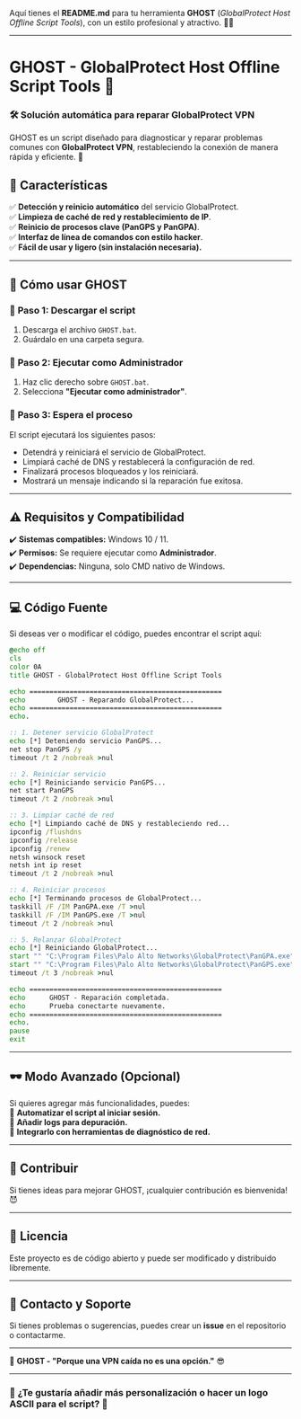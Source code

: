 Aquí tienes el **README.md** para tu herramienta **GHOST** (*GlobalProtect Host Offline Script Tools*), con un estilo profesional y atractivo. 🚀😈  

---

# **GHOST - GlobalProtect Host Offline Script Tools** 👻  

### 🛠️ **Solución automática para reparar GlobalProtect VPN**  

GHOST es un script diseñado para diagnosticar y reparar problemas comunes con **GlobalProtect VPN**, restableciendo la conexión de manera rápida y eficiente. 🔧  

## 📌 **Características**  
✅ **Detección y reinicio automático** del servicio GlobalProtect.  
✅ **Limpieza de caché de red y restablecimiento de IP**.  
✅ **Reinicio de procesos clave (PanGPS y PanGPA)**.  
✅ **Interfaz de línea de comandos con estilo hacker**.  
✅ **Fácil de usar y ligero (sin instalación necesaria).**  

---

## 🚀 **Cómo usar GHOST**  
### 🔹 **Paso 1: Descargar el script**  
1. Descarga el archivo `GHOST.bat`.  
2. Guárdalo en una carpeta segura.  

### 🔹 **Paso 2: Ejecutar como Administrador**  
1. Haz clic derecho sobre `GHOST.bat`.  
2. Selecciona **"Ejecutar como administrador"**.  

### 🔹 **Paso 3: Espera el proceso**  
El script ejecutará los siguientes pasos:  
- Detendrá y reiniciará el servicio de GlobalProtect.  
- Limpiará caché de DNS y restablecerá la configuración de red.  
- Finalizará procesos bloqueados y los reiniciará.  
- Mostrará un mensaje indicando si la reparación fue exitosa.  

---

## ⚠️ **Requisitos y Compatibilidad**  
✔️ **Sistemas compatibles:** Windows 10 / 11.  
✔️ **Permisos:** Se requiere ejecutar como **Administrador**.  
✔️ **Dependencias:** Ninguna, solo CMD nativo de Windows.  

---

## 💻 **Código Fuente**  
Si deseas ver o modificar el código, puedes encontrar el script aquí:  

```bat
@echo off
cls
color 0A
title GHOST - GlobalProtect Host Offline Script Tools

echo ================================================
echo        GHOST - Reparando GlobalProtect...
echo ================================================
echo.

:: 1. Detener servicio GlobalProtect
echo [*] Deteniendo servicio PanGPS...
net stop PanGPS /y
timeout /t 2 /nobreak >nul

:: 2. Reiniciar servicio
echo [*] Reiniciando servicio PanGPS...
net start PanGPS
timeout /t 2 /nobreak >nul

:: 3. Limpiar caché de red
echo [*] Limpiando caché de DNS y restableciendo red...
ipconfig /flushdns
ipconfig /release
ipconfig /renew
netsh winsock reset
netsh int ip reset
timeout /t 2 /nobreak >nul

:: 4. Reiniciar procesos
echo [*] Terminando procesos de GlobalProtect...
taskkill /F /IM PanGPA.exe /T >nul
taskkill /F /IM PanGPS.exe /T >nul
timeout /t 2 /nobreak >nul

:: 5. Relanzar GlobalProtect
echo [*] Reiniciando GlobalProtect...
start "" "C:\Program Files\Palo Alto Networks\GlobalProtect\PanGPA.exe"
start "" "C:\Program Files\Palo Alto Networks\GlobalProtect\PanGPS.exe"
timeout /t 3 /nobreak >nul

echo ================================================
echo      GHOST - Reparación completada.
echo      Prueba conectarte nuevamente.
echo ================================================
echo.
pause
exit
```

---

## 🕶️ **Modo Avanzado (Opcional)**  
Si quieres agregar más funcionalidades, puedes:  
🔹 **Automatizar el script al iniciar sesión.**  
🔹 **Añadir logs para depuración.**  
🔹 **Integrarlo con herramientas de diagnóstico de red.**  

---

## 🤝 **Contribuir**  
Si tienes ideas para mejorar GHOST, ¡cualquier contribución es bienvenida! 😈  

---

## 📜 **Licencia**  
Este proyecto es de código abierto y puede ser modificado y distribuido libremente.  

---

## 📢 **Contacto y Soporte**  
Si tienes problemas o sugerencias, puedes crear un **issue** en el repositorio o contactarme.  

---

🔹 **GHOST - "Porque una VPN caída no es una opción."** 😎  

---

### 📌 **¿Te gustaría añadir más personalización o hacer un logo ASCII para el script?** 🚀
